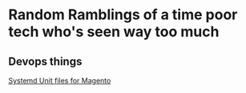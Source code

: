 # Random Ramblings of a time poor tech who's seen way too much

## Devops things

[Systemd Unit files for Magento]: /tech/devops/systemd-unit-files-for-magento.md "sysd unit files magento"
[Systemd Unit files for Magento]
